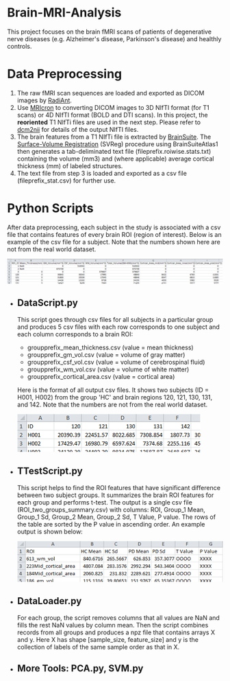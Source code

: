 # Brain-MRI-Analysis
This project focuses on the brain fMRI scans of patients of degenerative nerve diseases (e.g. Alzheimer's disease, Parkinson's disease) and healthly controls.

# Data Preprocessing
1. The raw fMRI scan sequences are loaded and exported as DICOM images by [RadiAnt](https://www.radiantviewer.com/).
2. Use [MRIcron](http://people.cas.sc.edu/rorden/mricron/index.html) to converting DICOM images to 3D NIfTI format (for T1 scans) or 4D NIfTI format (BOLD and DTI scans). In this project, the **reoriented** T1 NIfTi files are used in the next step. Please refer to [dcm2nii](http://people.cas.sc.edu/rorden/mricron/dcm2nii.html) for details of the output NIfTI files.
3. The brain features from a T1 NIfTi file is extracted by [BrainSuite](http://brainsuite.org/). The [Surface-Volume Registration](http://brainsuite.org/processing/svreg/) (SVReg) procedure using BrainSuiteAtlas1 then generates a tab-deliminated text file (fileprefix.roiwise.stats.txt) containing the volume (mm3) and (where applicable) average cortical thickness (mm) of labeled structures.
4. The text file from step 3 is loaded and exported as a csv file (fileprefix_stat.csv) for further use.


# Python Scripts
After data preprocessing, each subject in the study is associated with a csv file that contains features of every brain ROI (region of interest). Below is an example of the csv file for a subject. Note that the numbers shown here are not from the real world dataset.

![](https://github.com/CoshChen/Brain-MRI-Analysis/blob/master/HC%20T1/Example_DataFormat.png)


* ## DataScript.py
  This script goes through csv files for all subjects in a particular group and produces 5 csv files with each row corresponds to one subject and each column corresponds to a brain ROI:
  
  - groupprefix_mean_thickness.csv (value = mean thickness)
  - groupprefix_gm_vol.csv (value = volume of gray matter)
  - groupprefix_csf_vol.csv (value = volume of cerebrospinal fluid)
  - groupprefix_wm_vol.csv (value = volume of white matter)
  - groupprefix_cortical_area.csv (value = cortical area)
  
  
  Here is the format of all output csv files. It shows two subjects (ID = H001, H002) from the group 'HC' and brain regions 120, 121, 130, 131, and 142. Note that the numbers are not from the real world dataset.
  
  ![](https://github.com/CoshChen/Brain-MRI-Analysis/blob/master/Example_DataScript_Output.png)


* ## TTestScript.py
  This script helps to find the ROI features that have significant difference between two subject groups. It summarizes the brain ROI features for each group and performs t-test. The output is a single csv file (ROI_two_groups_summary.csv) with columns: ROI, Group_1 Mean, Group_1 Sd, Group_2 Mean, Group_2 Sd, T Value, P value. The rows of the table are sorted by the P value in ascending order. An example output is shown below:
  
  ![](https://github.com/CoshChen/Brain-MRI-Analysis/blob/master/Example_TTtestScript_Output.png)
  
  
* ## DataLoader.py
     For each group, the script removes columns that all values are NaN and fills the rest NaN values by column mean. Then the script combines records from all groups and produces a npz file that contains arrays X and y. Here X has shape [sample_size, feature_size] and y is the collection of labels of the same sample order as that in X.
     
* ## More Tools: PCA.py, SVM.py
